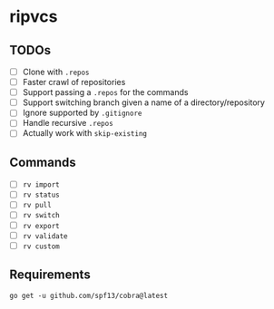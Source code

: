 # ripvcs

## TODOs

- [ ] Clone with `.repos`
- [ ] Faster crawl of repositories
- [ ] Support passing a `.repos` for the commands
- [ ] Support switching branch given a name of a directory/repository
- [ ] Ignore supported by `.gitignore`
- [ ] Handle recursive `.repos`
- [ ] Actually work with `skip-existing`

## Commands

- [ ] `rv import`
- [ ] `rv status `
- [ ] `rv pull`
- [ ] `rv switch`
- [ ] `rv export`
- [ ] `rv validate`
- [ ] `rv custom`

## Requirements

```console
go get -u github.com/spf13/cobra@latest
```
